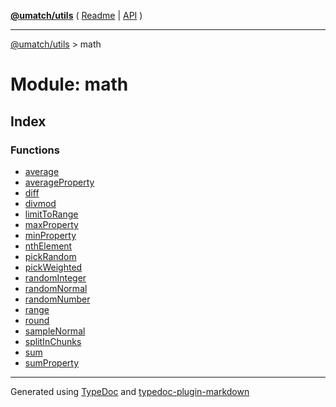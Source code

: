 [**@umatch/utils**](../README.md) ( [Readme](../README.md) \| [API](../API.md) )

---

[@umatch/utils](../API.md) > math

# Module: math

## Index

### Functions

- [average](functions/function.average.md)
- [averageProperty](functions/function.averageProperty.md)
- [diff](functions/function.diff.md)
- [divmod](functions/function.divmod.md)
- [limitToRange](functions/function.limitToRange.md)
- [maxProperty](functions/function.maxProperty.md)
- [minProperty](functions/function.minProperty.md)
- [nthElement](functions/function.nthElement.md)
- [pickRandom](functions/function.pickRandom.md)
- [pickWeighted](functions/function.pickWeighted.md)
- [randomInteger](functions/function.randomInteger.md)
- [randomNormal](functions/function.randomNormal.md)
- [randomNumber](functions/function.randomNumber.md)
- [range](functions/function.range.md)
- [round](functions/function.round.md)
- [sampleNormal](functions/function.sampleNormal.md)
- [splitInChunks](functions/function.splitInChunks.md)
- [sum](functions/function.sum.md)
- [sumProperty](functions/function.sumProperty.md)

---

Generated using [TypeDoc](https://typedoc.org/) and [typedoc-plugin-markdown](https://www.npmjs.com/package/typedoc-plugin-markdown)
